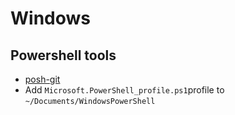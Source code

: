 # Windows

## Powershell tools

- [posh-git](https://github.com/dahlbyk/posh-git)
- Add `Microsoft.PowerShell_profile.ps1`profile to `~/Documents/WindowsPowerShell`
